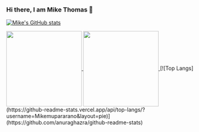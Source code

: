 ### Hi there, I am Mike Thomas 👋
[![Mike's GitHub stats](https://github-readme-stats.vercel.app/api?username=Mikemupararano)](https://github.com/Mikemupararano/github-readme-stats)

<a href="https://github.com/Mikemupararano/github-readme-stats">
  <img height=200 align="center" src="https://github-readme-stats.vercel.app/api?username=Mikemupararano" />
</a>
<a href="https://github.com/Mikemupararano/convoychat">
  <img height=200 align="center" src="https://github-readme-stats.vercel.app/api/top-langs?username=Mikemupararano&layout=compact&langs_count=8&card_width=320" />
</a>
[![Top Langs](https://github-readme-stats.vercel.app/api/top-langs/?username=Mikemupararano&layout=pie)](https://github.com/anuraghazra/github-readme-stats)




